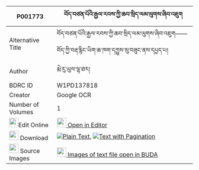 |P001773|བོད་བཙན་པོའི་རྒྱལ་རབས་ཀྱི་ཆབ་སྲིད་ལམ་ལུགས་ཞིབ་འཇུག 
| --- | --- 
|Alternative Title |བོད་བཙན་པོའི་རྒྱལ་རབས་ཀྱི་ཆབ་སྲིད་ལམ་ལུགས་ཞིབ་འཇུག——བོད་ཀྱི་བརྡ་རྙིང་ཡིག་ཆ་ཁག་དཀྱུས་སུ་བཟུང་ནས་དཔྱད་པ།
|Author| རྨེ་རུ་ཡུལ་ལྷ་ཐར།
|BDRC ID | W1PD137818
|Creator | Google OCR
|Number of Volumes| 1
|<img width="25" src="https://img.icons8.com/color/25/000000/edit-property.png">Edit Online| [<img width="25" src="https://avatars.githubusercontent.com/u/45091458?s=200&v=4"> Open in Editor](http://editor.openpecha.org/P001773)
|<img width="25" src="https://img.icons8.com/fluent/48/000000/download-2.png"/>  Download | [![](https://img.icons8.com/color/20/000000/txt.png)Plain Text](https://github.com/Openpecha/P001773/releases/download/v2/bo_tsenpo_i_gyalrab_kyi_chabsi_plain_P001773.zip), [![](https://img.icons8.com/color/20/000000/txt.png)Text with Pagination](https://github.com/Openpecha/P001773/releases/download/v2/bo_tsenpo_i_gyalrab_kyi_chabsi_pages_P001773.zip)
|<img width="25" src="https://img.icons8.com/plasticine/100/000000/pictures-folder.png"/>  Source Images | [<img width="25" src="https://library.bdrc.io/icons/BUDA-small.svg"> Images of text file open in BUDA](https://library.bdrc.io/show/bdr:W1PD137818)